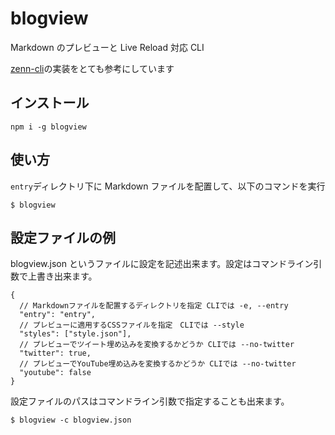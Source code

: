 # blogview

Markdown のプレビューと Live Reload 対応 CLI

[zenn-cli](https://github.com/zenn-dev/zenn-editor)の実装をとても参考にしています

## インストール

```
npm i -g blogview
```

## 使い方

`entry`ディレクトリ下に Markdown ファイルを配置して、以下のコマンドを実行

```
$ blogview
```

## 設定ファイルの例

blogview.json というファイルに設定を記述出来ます。設定はコマンドライン引数で上書き出来ます。

```jsonc
{
  // Markdownファイルを配置するディレクトリを指定 CLIでは -e, --entry
  "entry": "entry",
  // プレビューに適用するCSSファイルを指定　CLIでは --style
  "styles": ["style.json"],
  // プレビューでツイート埋め込みを変換するかどうか CLIでは --no-twitter
  "twitter": true,
  // プレビューでYouTube埋め込みを変換するかどうか CLIでは --no-twitter
  "youtube": false
}
```

設定ファイルのパスはコマンドライン引数で指定することも出来ます。

```
$ blogview -c blogview.json
```
